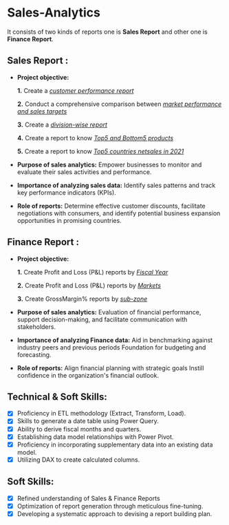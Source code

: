# Sales-Analytics
  It consists of two kinds of reports one is **Sales Report** and other one is **Finance Report**.

## Sales Report :

- **Project objective:** 

    **1.** Create a _[customer performance report](https://github.com/Alekhya-Dharam/Sales-Analytics/blob/main/Indian_sales_report.pdf)_ 

    **2.** Conduct a comprehensive comparison between _[market performance and sales targets](https://github.com/Alekhya-Dharam/Sales-Analytics/blob/main/Market_performancevstarget.pdf)_
  
    **3.** Create a _[division-wise report](https://github.com/Alekhya-Dharam/Sales-Analytics/blob/main/division_report.pdf)_
  
    **4.** Create a report to know _[Top5 and Bottom5 products](https://github.com/Alekhya-Dharam/Sales-Analytics/blob/main/top5_and_bottom5%20products.pdf)_

    **5.** Create a report to know _[Top5 countries netsales in 2021](https://github.com/Alekhya-Dharam/Sales-Analytics/blob/main/top%205%20countries%20net%20sales%20in%202021.pdf)_
   
- **Purpose of sales analytics:** Empower businesses to monitor and evaluate their sales activities and performance.

- **Importance of analyzing sales data:** Identify sales patterns and track key performance indicators (KPIs).

- **Role of reports:** Determine effective customer discounts, facilitate negotiations with consumers, and identify potential business expansion opportunities in promising countries.


## Finance Report :

- **Project objective:** 

    **1.** Create Profit and Loss (P&L) reports by _[Fiscal Year](https://github.com/Alekhya-Dharam/Sales-Analytics/blob/main/P%26L%20by%20fiscal%20years.pdf)_ 

    **2.** Create Profit and Loss (P&L) reports by _[Markets](https://github.com/Alekhya-Dharam/Sales-Analytics/blob/main/P%26l%20Markets.pdf)_

    **3.** Create GrossMargin% reports by _[sub-zone](https://github.com/Alekhya-Dharam/Sales-Analytics/blob/main/GM%25%20for%20Subzone.pdf)_

- **Purpose of sales analytics:** Evaluation of financial performance, support decision-making, and facilitate communication with stakeholders.

- **Importance of analyzing Finance data:** Aid in benchmarking against industry peers and previous periods Foundation for budgeting and forecasting.

- **Role of reports:** Align financial planning with strategic goals Instill confidence in the organization's financial outlook.


## Technical & Soft Skills:
- [x]	Proficiency in ETL methodology (Extract, Transform, Load).
- [x]	Skills to generate a date table using Power Query.
- [x]	Ability to derive fiscal months and quarters.
- [x]	Establishing data model relationships with Power Pivot.
- [x]	Proficiency in incorporating supplementary data into an existing data model.
- [x]	Utilizing DAX to create calculated columns.

## Soft Skills:
- [x]	Refined understanding of Sales & Finance Reports
- [x]	Optimization of report generation through meticulous fine-tuning.
- [x]	Developing a systematic approach to devising a report building plan.
